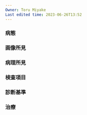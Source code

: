 ```yaml
---
Owner: Toru Miyake
Last edited time: 2023-06-26T13:52
---
```

  

  

### 病態

  

  

### 画像所見

  

  

### 病理所見

  

  

### 検査項目

  

  

### 診断基準

  

  

### 治療